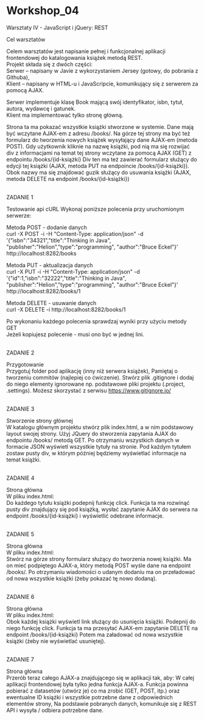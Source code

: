 # Workshop_04
Warsztaty IV - JavaScript i jQuery: REST 

Cel warsztatów

Celem warsztatów jest napisanie pełnej i funkcjonalnej aplikacji frontendowej do katalogowania książek metodą REST.<br>
Projekt składa się z dwóch części:<br>
Serwer – napisany w Javie z wykorzystaniem Jersey (gotowy, do pobrania z Githuba),<br>
Klient – napisany w HTML-u i JavaScripcie, komunikujący się z serwerem za pomocą AJAX.<br>

Serwer implementuje klasę Book mającą swój identyfikator, isbn, tytuł, autora, wydawcę i gatunek.<br>
Klient ma implementować tylko stronę główną.<br>

Strona ta ma pokazać wszystkie książki stworzone w systemie. Dane mają być wczytane AJAX-em z adresu /books/.
Na górze tej strony ma być też formularz do tworzenia nowych książek wysyłający dane AJAX-em (metoda POST).
Gdy użytkownik kliknie na nazwę książki, pod nią ma się rozwijać div z informacjami na temat tej strony wczytane za pomocą AJAX (GET) z endpointu /books/{id-książki} Div ten ma też zawierać formularz służący do edycji tej książki (AJAX, metoda PUT na endpoincie /books/{id-książki}).
Obok nazwy ma się znajdować guzik służący do usuwania książki (AJAX, metoda DELETE na endpoint /books/{id-książki})


<br>ZADANIE 1

Testowanie api cURL
Wykonaj poniższe polecenia przy uruchomionym serwerze:

Metoda POST - dodanie danych<br>
curl -X POST -i -H "Content-Type: application/json" -d
  '{"isbn":"34321","title":"Thinking in Java",
  "publisher":"Helion","type":"programming",
  "author":"Bruce Eckel"}' http://localhost:8282/books

Metoda PUT - aktualizacja danych<br>
curl -X PUT -i -H "Content-Type: application/json" -d
  '{"id":1,"isbn":"32222","title":"Thinking in Java",
  "publisher":"Helion","type":"programming",
  "author":"Bruce Eckel"}' http://localhost:8282/books/1

Metoda DELETE - usuwanie danych<br>
curl -X DELETE -i  http://localhost:8282/books/1

Po wykonaniu każdego polecenia sprawdzaj wyniki przy użyciu metody GET<br>
Jeżeli kopiujesz polecenie - musi ono być w jednej lini.


<br>ZADANIE 2

Przygotowanie<br>
Przygotuj folder pod aplikację (inny niż serwera książek),
Pamiętaj o tworzeniu commitów (najlepiej co ćwiczenie).
Stwórz plik .gitignore i dodaj do niego elementy ignorowane np. podstawowe pliki projektu (.project, .settings).
Możesz skorzystać z serwisu https://www.gitignore.io/

<br>ZADANIE 3

Stworzenie strony głównej<br>
W katalogu głównym projektu stwórz plik index.html, a w nim podstawowy layout swojej strony.
Użyj JQuery do stworzenia zapytania AJAX do endpointu /books/ metodą GET.
Po otrzymaniu wszystkich danych w formacie JSON wyświetl wszystkie tytuły na stronie.
Pod każdym tytułem zostaw pusty div, w którym później będziemy wyświetlać informacje na temat książki.


<br>ZADANIE 4

Strona główna<br>
W pliku index.html:<br>
Do każdego tytułu książki podepnij funkcję click.
Funkcja ta ma rozwinąć pusty div znajdujący się pod książką, wysłać zapytanie AJAX do serwera na endpoint /books/{id-książki} 
i wyświetlić odebrane informacje.


<br>ZADANIE 5

Strona główna<br>
W pliku index.html:<br>
Stwórz na górze strony formularz służący do tworzenia nowej książki.
Ma on mieć podpiętego AJAX-a, który metodą POST wyśle dane na endpoint /books/.
Po otrzymaniu wiadomości o udanym dodaniu ma on przeładować od nowa wszystkie książki (żeby pokazać tę nowo dodaną).


<br>ZADANIE 6

Strona główna<br>
W pliku index.html:<br>
Obok każdej książki wyświetl link służący do usunięcia książki.
Podepnij do niego funkcję click.
Funkcja ta ma przesyłać AJAX-em zapytanie DELETE na endpoint /books/{id-książki}
Potem ma załadować od nowa wszystkie książki (żeby nie wyświetlać usuniętej).


<br>ZADANIE 7

Strona główna<br>
Przerób teraz całego AJAX-a znajdującego się w aplikacji tak, aby:
W całej aplikacji frontendowej była tylko jedna funkcja AJAX-a.
Funkcja powinna pobierać z datasetów (utwórz je) co ma zrobić (GET, POST, itp.) oraz ewentualne ID książki i wszystkie potrzebne dane z odpowiednich elementów strony,
Na podstawie pobranych danych, komunikuje się z REST API i wysyła / odbiera potrzebne dane.









